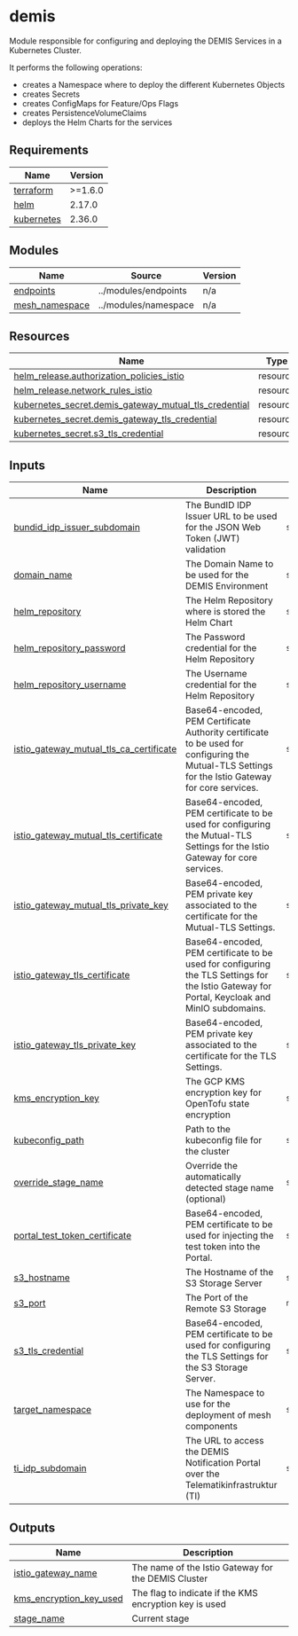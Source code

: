# demis

Module responsible for configuring and deploying the DEMIS Services in a Kubernetes Cluster.

It performs the following operations:

- creates a Namespace where to deploy the different Kubernetes Objects
- creates Secrets
- creates ConfigMaps for Feature/Ops Flags
- creates PersistenceVolumeClaims
- deploys the Helm Charts for the services

<!-- BEGIN_TF_DOCS -->
## Requirements

| Name | Version |
|------|---------|
| <a name="requirement_terraform"></a> [terraform](#requirement\_terraform) | >=1.6.0 |
| <a name="requirement_helm"></a> [helm](#requirement\_helm) | 2.17.0 |
| <a name="requirement_kubernetes"></a> [kubernetes](#requirement\_kubernetes) | 2.36.0 |

## Modules

| Name | Source | Version |
|------|--------|---------|
| <a name="module_endpoints"></a> [endpoints](#module\_endpoints) | ../modules/endpoints | n/a |
| <a name="module_mesh_namespace"></a> [mesh\_namespace](#module\_mesh\_namespace) | ../modules/namespace | n/a |

## Resources

| Name | Type |
|------|------|
| [helm_release.authorization_policies_istio](https://registry.terraform.io/providers/hashicorp/helm/2.17.0/docs/resources/release) | resource |
| [helm_release.network_rules_istio](https://registry.terraform.io/providers/hashicorp/helm/2.17.0/docs/resources/release) | resource |
| [kubernetes_secret.demis_gateway_mutual_tls_credential](https://registry.terraform.io/providers/hashicorp/kubernetes/2.36.0/docs/resources/secret) | resource |
| [kubernetes_secret.demis_gateway_tls_credential](https://registry.terraform.io/providers/hashicorp/kubernetes/2.36.0/docs/resources/secret) | resource |
| [kubernetes_secret.s3_tls_credential](https://registry.terraform.io/providers/hashicorp/kubernetes/2.36.0/docs/resources/secret) | resource |

## Inputs

| Name | Description | Type | Default | Required |
|------|-------------|------|---------|:--------:|
| <a name="input_bundid_idp_issuer_subdomain"></a> [bundid\_idp\_issuer\_subdomain](#input\_bundid\_idp\_issuer\_subdomain) | The BundID IDP Issuer URL to be used for the JSON Web Token (JWT) validation | `string` | `""` | no |
| <a name="input_domain_name"></a> [domain\_name](#input\_domain\_name) | The Domain Name to be used for the DEMIS Environment | `string` | n/a | yes |
| <a name="input_helm_repository"></a> [helm\_repository](#input\_helm\_repository) | The Helm Repository where is stored the Helm Chart | `string` | n/a | yes |
| <a name="input_helm_repository_password"></a> [helm\_repository\_password](#input\_helm\_repository\_password) | The Password credential for the Helm Repository | `string` | `""` | no |
| <a name="input_helm_repository_username"></a> [helm\_repository\_username](#input\_helm\_repository\_username) | The Username credential for the Helm Repository | `string` | `""` | no |
| <a name="input_istio_gateway_mutual_tls_ca_certificate"></a> [istio\_gateway\_mutual\_tls\_ca\_certificate](#input\_istio\_gateway\_mutual\_tls\_ca\_certificate) | Base64-encoded, PEM Certificate Authority certificate to be used for configuring the Mutual-TLS Settings for the Istio Gateway for core services. | `string` | `""` | no |
| <a name="input_istio_gateway_mutual_tls_certificate"></a> [istio\_gateway\_mutual\_tls\_certificate](#input\_istio\_gateway\_mutual\_tls\_certificate) | Base64-encoded, PEM certificate to be used for configuring the Mutual-TLS Settings for the Istio Gateway for core services. | `string` | `""` | no |
| <a name="input_istio_gateway_mutual_tls_private_key"></a> [istio\_gateway\_mutual\_tls\_private\_key](#input\_istio\_gateway\_mutual\_tls\_private\_key) | Base64-encoded, PEM private key associated to the certificate for the Mutual-TLS Settings. | `string` | `""` | no |
| <a name="input_istio_gateway_tls_certificate"></a> [istio\_gateway\_tls\_certificate](#input\_istio\_gateway\_tls\_certificate) | Base64-encoded, PEM certificate to be used for configuring the TLS Settings for the Istio Gateway for Portal, Keycloak and MinIO subdomains. | `string` | n/a | yes |
| <a name="input_istio_gateway_tls_private_key"></a> [istio\_gateway\_tls\_private\_key](#input\_istio\_gateway\_tls\_private\_key) | Base64-encoded, PEM private key associated to the certificate for the TLS Settings. | `string` | n/a | yes |
| <a name="input_kms_encryption_key"></a> [kms\_encryption\_key](#input\_kms\_encryption\_key) | The GCP KMS encryption key for OpenTofu state encryption | `string` | `""` | no |
| <a name="input_kubeconfig_path"></a> [kubeconfig\_path](#input\_kubeconfig\_path) | Path to the kubeconfig file for the cluster | `string` | `""` | no |
| <a name="input_override_stage_name"></a> [override\_stage\_name](#input\_override\_stage\_name) | Override the automatically detected stage name (optional) | `string` | `""` | no |
| <a name="input_portal_test_token_certificate"></a> [portal\_test\_token\_certificate](#input\_portal\_test\_token\_certificate) | Base64-encoded, PEM certificate to be used for injecting the test token into the Portal. | `string` | `""` | no |
| <a name="input_s3_hostname"></a> [s3\_hostname](#input\_s3\_hostname) | The Hostname of the S3 Storage Server | `string` | `""` | no |
| <a name="input_s3_port"></a> [s3\_port](#input\_s3\_port) | The Port of the Remote S3 Storage | `number` | `9000` | no |
| <a name="input_s3_tls_credential"></a> [s3\_tls\_credential](#input\_s3\_tls\_credential) | Base64-encoded, PEM certificate to be used for configuring the TLS Settings for the S3 Storage Server. | `string` | `""` | no |
| <a name="input_target_namespace"></a> [target\_namespace](#input\_target\_namespace) | The Namespace to use for the deployment of mesh components | `string` | `"mesh"` | no |
| <a name="input_ti_idp_subdomain"></a> [ti\_idp\_subdomain](#input\_ti\_idp\_subdomain) | The URL to access the DEMIS Notification Portal over the Telematikinfrastruktur (TI) | `string` | `""` | no |

## Outputs

| Name | Description |
|------|-------------|
| <a name="output_istio_gateway_name"></a> [istio\_gateway\_name](#output\_istio\_gateway\_name) | The name of the Istio Gateway for the DEMIS Cluster |
| <a name="output_kms_encryption_key_used"></a> [kms\_encryption\_key\_used](#output\_kms\_encryption\_key\_used) | The flag to indicate if the KMS encryption key is used |
| <a name="output_stage_name"></a> [stage\_name](#output\_stage\_name) | Current stage |
<!-- END_TF_DOCS -->